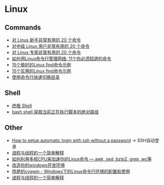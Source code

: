 Linux  
==========

Commands
----------
- [对 Linux 新手非常有用的 20 个命令](http://www.oschina.net/translate/useful-linux-commands-for-newbies)  
- [对中级 Linux 用户非常有用的 20 个命令](http://www.oschina.net/translate/20-advanced-commands-for-middle-level-linux-users)  
- [对 Linux 专家非常有用的 20 个命令](http://www.oschina.net/translate/20-advanced-commands-for-linux-experts)  
- [如何用Linux命令行管理网络: 11个你必须知道的命令](http://www.geekfan.net/7192/)  
- [15个极好的Linux find命令示例](http://www.oschina.net/translate/15-practical-unix-linux-find-command-examples-part-2?print)  
- [15个实用的Linux find命令示例](http://www.oschina.net/translate/15-practical-unix-linux-find-command-examples-part-2?print)  
- [使用命令行快速切换目录](http://kodango.com/quick-way-to-change-directory-from-the-cmdline)  

Shell
----------
- [终极 Shell](http://macshuo.com/?p=676)  
- [bash shell 获取当前正在执行脚本的绝对路径](http://my.oschina.net/leejun2005/blog/150662)  

Other
----------
- [How to setup automatic login with ssh without a password](http://magicmonster.com/kb/net/ssh/auto_login.html) -> SSH自动登录  
- [进程与线程的一个简单解释](http://www.ruanyifeng.com/blog/2013/04/processes_and_threads.html)  
- [如何利用多核CPU来加速你的Linux命令 — awk, sed, bzip2, grep, wc等](http://www.oschina.net/news/45477/use-cpu-cores-linux-commands)  
- [改造你的windows开发环境](http://jianshu.io/p/23df3e37bd9a)  
- [惊艳的cygwin - Windows下的Linux命令行环境的配置和使用](oldratlee.com/post/2012-12-22/stunning-cygwin)  
- [进程与线程的一个简单解释](http://www.ruanyifeng.com/blog/2013/04/processes_and_threads.html)  


